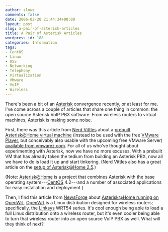 ```yaml
---
author: slowe
comments: false
date: 2006-02-20 21:44:34+00:00
layout: post
slug: a-pair-of-asterisk-articles
title: A Pair of Asterisk Articles
wordpress_id: 188
categories: Information
tags:
- CentOS
- Linux
- OSS
- Networking
- Telephony
- Virtualization
- VMware
- VoIP
- Wireless
---
```


There's been a bit of an [Asterisk](http://www.asterisk.org/) convergence recently, or at least for me. I've come across a couple of articles that share one thing in common: the open source Asterisk VoIP PBX software. From wireless routers to virtual machines, Asterisk is making some noise.

First, there was this article from [Nerd Vittles](http://mundy.org/blog/index.php) about a [prebuilt Asterisk@Home virtual machine](http://mundy.org/blog/index.php?p=116) (instead to be used with the free [VMware Player](http://www.vmware.com/products/player/), but conceivably also usable with the upcoming free VMware Server) [available from vmwarez.com](http://www.vmwarez.com/2006/02/asteriskhome-virtual-machine-updated.html). For all of us who've thought about experimenting with Asterisk, now we have no more excuses. With a prebuilt VM that has already taken the tedium from building an Asterisk PBX, now all we have to do is load it up and start tinkering. (Nerd Vittles also has a great article on the [setup of Asterisk@Home 2.5](http://mundy.org/blog/index.php?p=112).)

(Note: [Asterisk@Home](http://asteriskathome.sourceforge.net/) is a project that combines Asterisk with the base operating system---[CentOS](http://www.centos.org/) 4.2---and a number of associated applications for easy installation and deployment.)

Then, I find this article from [NewsForge](http://www.newsforge.com/) about [Asterisk@Home running on OpenWrt](http://mobile.newsforge.com/article.pl?sid=06/02/09/1727256&from=rss). [OpenWrt](http://openwrt.org/) is a Linux distribution designed for wireless routers; specifically, the [Linksys](http://www.linksys.com/) WRT54 series. It's cool enough being able to load a full Linux distribution onto a wireless router, but it's even cooler being able to turn that wireless router into an open source VoIP PBX as well. What will they think of next?
